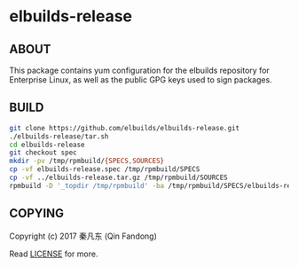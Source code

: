 # elbuilds-release

## ABOUT

This package contains yum configuration for the elbuilds repository for Enterprise Linux, as well as the public GPG keys used to sign packages.

## BUILD

```bash
git clone https://github.com/elbuilds/elbuilds-release.git
./elbuilds-release/tar.sh
cd elbuilds-release
git checkout spec
mkdir -pv /tmp/rpmbuild/{SPECS,SOURCES}
cp -vf elbuilds-release.spec /tmp/rpmbuild/SPECS
cp -vf ../elbuilds-release.tar.gz /tmp/rpmbuild/SOURCES
rpmbuild -D '_topdir /tmp/rpmbuild' -ba /tmp/rpmbuild/SPECS/elbuilds-release.spec
```

## COPYING

Copyright (c) 2017 秦凡东 (Qin Fandong)

Read [LICENSE](LICENSE) for more.

